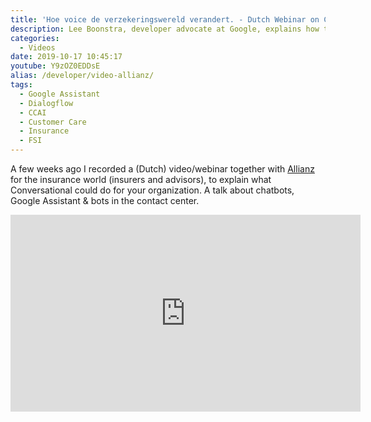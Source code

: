 ```yaml
---
title: 'Hoe voice de verzekeringswereld verandert. - Dutch Webinar on Conversational'
description: Lee Boonstra, developer advocate at Google, explains how the future will change for the insurance world. A talk in Dutch, about Chatbots, Voice Assistance and Customer Care. Video for Allianz.
categories:
  - Videos
date: 2019-10-17 10:45:17
youtube: Y9zOZ0EDDsE
alias: /developer/video-allianz/
tags:
  - Google Assistant
  - Dialogflow
  - CCAI
  - Customer Care
  - Insurance
  - FSI
---
```



A few weeks ago I recorded a (Dutch) video/webinar together with [Allianz](https://samen.allianz.nl/voice-en-verzekeringen/) for the insurance world (insurers and advisors), to explain what Conversational could do for your organization. A talk about chatbots, Google Assistant & bots in the contact center. 

<!--more-->
<iframe width="560" height="315" src="https://www.youtube.com/embed/Y9zOZ0EDDsE" frameborder="0" allow="accelerometer; autoplay; encrypted-media; gyroscope; picture-in-picture" allowfullscreen></iframe>